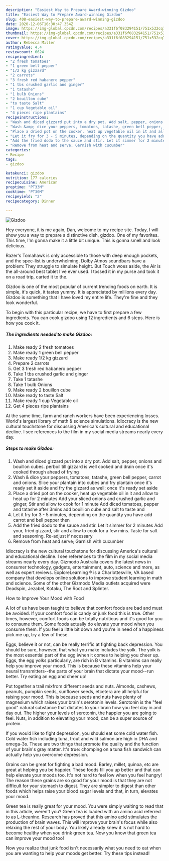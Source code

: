 ```yaml
---
description: "Easiest Way to Prepare Award-winning Gizdoo"
title: "Easiest Way to Prepare Award-winning Gizdoo"
slug: 408-easiest-way-to-prepare-award-winning-gizdoo
date: 2020-12-06T16:30:47.354Z
image: https://img-global.cpcdn.com/recipes/a331f6f083294151/751x532cq70/gizdoo-recipe-main-photo.jpg
thumbnail: https://img-global.cpcdn.com/recipes/a331f6f083294151/751x532cq70/gizdoo-recipe-main-photo.jpg
cover: https://img-global.cpcdn.com/recipes/a331f6f083294151/751x532cq70/gizdoo-recipe-main-photo.jpg
author: Rebecca Miller
ratingvalue: 4.4
reviewcount: 6624
recipeingredient:
- "2 fresh tomatoes"
- "1 green bell pepper"
- "1/2 kg gizzard"
- "2 carrots"
- "3 fresh red habanero pepper"
- "1 tbs crushed garlic and ginger"
- "1 tatashe"
- "1 bulb Onions"
- "2 bouillon cube"
- "to taste Salt"
- "1 cup Vegetable oil"
- "4 pieces ripe plantains"
recipeinstructions:
- "Wash and diced gizzard put into a dry pot. Add salt, pepper, onions and bouillon cubes. perboil till gizzard is well cooked and drain once it&#39;s cooked through ahead of frying"
- "Wash &amp; dice your peppers, tomatoes, tatashe, green bell pepper, carrot and onions. Slice your plantain into cubes and fry plantain once it&#39;s ready set it aside and fry the gizzard as well; once it&#39;s ready set aside"
- "Place a dried pot on the cooker, heat up vegetable oil in it and allow to heat up for 2 minutes Add your sliced onions and crushed garlic and ginger, Stir and allow to cook for 1 minute Add diced tomatoes, pepper and tatashe after 3mins add bouillion cube and salt to taste and"
- "Let it fry for 3 - 5 minutes, depending on the quantity you have add carrot and bell pepper then"
- "Add the fried dodo to the sauce and stir. Let it simmer for 2 minutes Add your, fried gizzard, stir and allow to cook for a few mins. Taste for salt and seasoning. Re-adjust if necessary"
- "Remove from heat and serve; Garnish with cucumber"
categories:
- Recipe
tags:
- gizdoo

katakunci: gizdoo 
nutrition: 177 calories
recipecuisine: American
preptime: "PT33M"
cooktime: "PT30M"
recipeyield: "2"
recipecategory: Dinner

---
```



![Gizdoo](https://img-global.cpcdn.com/recipes/a331f6f083294151/751x532cq70/gizdoo-recipe-main-photo.jpg)

Hey everyone, it is me again, Dan, welcome to my recipe site. Today, I will show you a way to prepare a distinctive dish, gizdoo. One of my favorites. This time, I'm gonna make it a little bit unique. This is gonna smell and look delicious.

Razer&#39;s Tomahawk is only accessible to those with deep enough pockets, and the spec-list is underwhelming. Dolby Atmos soundbars have a problem: They struggle to simulate height. But Touch woes aside, the Air is the all-around best tablet I&#39;ve ever used. I tossed it in my purse and took it on a road trip, carted it to the.

Gizdoo is one of the most popular of current trending foods on earth. It is simple, it's quick, it tastes yummy. It is appreciated by millions every day. Gizdoo is something that I have loved my entire life. They're fine and they look wonderful.


To begin with this particular recipe, we have to first prepare a few ingredients. You can cook gizdoo using 12 ingredients and 6 steps. Here is how you cook it.

<!--inarticleads1-->

##### The ingredients needed to make Gizdoo:

1. Make ready 2 fresh tomatoes
1. Make ready 1 green bell pepper
1. Make ready 1/2 kg gizzard
1. Prepare 2 carrots
1. Get 3 fresh red habanero pepper
1. Take 1 tbs crushed garlic and ginger
1. Take 1 tatashe
1. Take 1 bulb Onions
1. Make ready 2 bouillon cube
1. Make ready to taste Salt
1. Make ready 1 cup Vegetable oil
1. Get 4 pieces ripe plantains


At the same time, farm and ranch workers have been experiencing losses. World&#39;s largest library of math &amp; science simulations. Idiocracy is the new cultural touchstone for discussing America&#39;s cultural and educational decline. I see references to the film in my social media streams nearly every day. 

<!--inarticleads2-->

##### Steps to make Gizdoo:

1. Wash and diced gizzard put into a dry pot. Add salt, pepper, onions and bouillon cubes. perboil till gizzard is well cooked and drain once it&#39;s cooked through ahead of frying
1. Wash &amp; dice your peppers, tomatoes, tatashe, green bell pepper, carrot and onions. Slice your plantain into cubes and fry plantain once it&#39;s ready set it aside and fry the gizzard as well; once it&#39;s ready set aside
1. Place a dried pot on the cooker, heat up vegetable oil in it and allow to heat up for 2 minutes Add your sliced onions and crushed garlic and ginger, Stir and allow to cook for 1 minute Add diced tomatoes, pepper and tatashe after 3mins add bouillion cube and salt to taste and
1. Let it fry for 3 - 5 minutes, depending on the quantity you have add carrot and bell pepper then
1. Add the fried dodo to the sauce and stir. Let it simmer for 2 minutes Add your, fried gizzard, stir and allow to cook for a few mins. Taste for salt and seasoning. Re-adjust if necessary
1. Remove from heat and serve; Garnish with cucumber


Idiocracy is the new cultural touchstone for discussing America&#39;s cultural and educational decline. I see references to the film in my social media streams nearly every day. Gizmodo Australia covers the latest news in consumer technology, gadgets, entertainment, auto, science and more, as well as expert reviews. ExploreLearning ® is a Charlottesville, VA based company that develops online solutions to improve student learning in math and science. Some of the other Gizmodo Media outlets acquired were Deadspin, Jezabel, Kotaku, The Root and Splinter. 

How to Improve Your Mood with Food


A lot of us have been taught to believe that comfort foods are bad and must be avoided. If your comfort food is candy or junk food this is true. Other times, however, comfort foods can be totally nutritious and it's good for you to consume them. Some foods actually do elevate your mood when you consume them. If you feel a little bit down and you're in need of a happiness pick me up, try a few of these.

Eggs, believe it or not, can be really terrific at fighting back depression. You should be sure, however, that what you make includes the yolk. The yolk is the most essential part of the egg iwhen it comes to helping you cheer up. Eggs, the egg yolks particularly, are rich in B vitamins. B vitamins can really help you improve your mood. This is because these vitamins help your neural transmitters--the parts of your brain that dictate your mood--run better. Try eating an egg and cheer up!

Put together a trail mixfrom different seeds and nuts. Almonds, cashews, peanuts, pumpkin seeds, sunflower seeds, etcetera are all helpful for raising your mood. This is because seeds and nuts have plenty of magnesium which raises your brain's serotonin levels. Serotonin is the "feel good" natural substance that dictates to your brain how you feel day in and day out. The higher your levels of serotonin, the happier you are going to feel. Nuts, in addition to elevating your mood, can be a super source of protein.

If you would like to fight depression, you should eat some cold water fish. Cold water fish including tuna, trout and wild salmon are high in DHA and omega-3s. These are two things that promote the quality and the function of your brain's gray matter. It's true: chomping on a tuna fish sandwich can actually help you overcome depression. 

Grains can be great for fighting a bad mood. Barley, millet, quinoa, etc are great at helping you be happier. These foods fill you up better and that can help elevate your moods too. It's not hard to feel low when you feel hungry! The reason these grains are so good for your mood is that they are not difficult for your stomach to digest. They are simpler to digest than other foods which helps raise your blood sugar levels and that, in turn, elevates your mood.

Green tea is really great for your mood. You were simply waiting to read that in this article, weren't you? Green tea is loaded with an amino acid referred to as L-theanine. Research has proved that this amino acid stimulates the production of brain waves. This will improve your brain's focus while also relaxing the rest of your body. You likely already knew it is not hard to become healthy when you drink green tea. Now you know that green tea can improve your mood too!

Now you realize that junk food isn't necessarily what you need to eat when you are wanting to help your moods get better. Try  these tips  instead!

